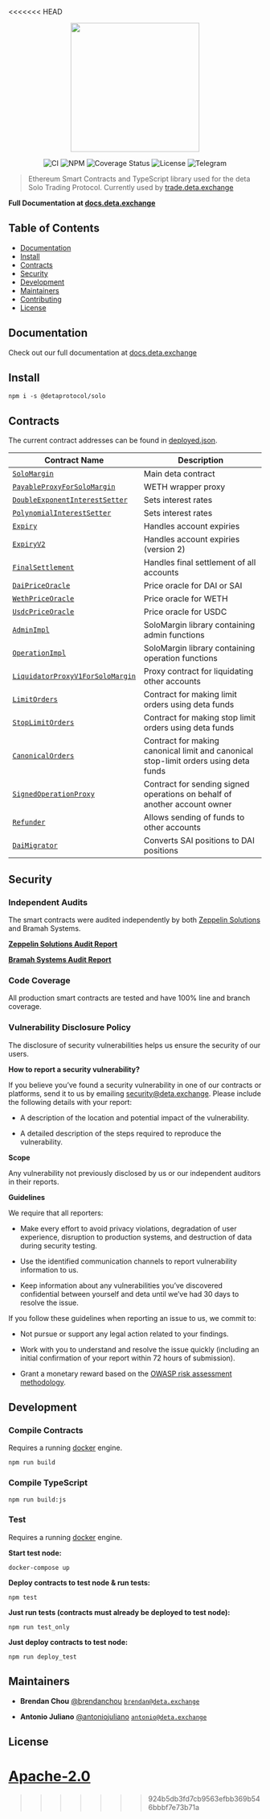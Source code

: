 <<<<<<< HEAD
<p align="center"><img src="https://s3.amazonaws.com/deta-assets/logo_large_white.png" width="256" /></p>

<div align="center">
  <a href="https://circleci.com/gh/detaprotocol/workflows/solo/tree/master" style="text-decoration:none;">
    <img src="https://img.shields.io/circleci/project/github/detaprotocol/solo.svg" alt='CI' />
  </a>
  <a href='https://www.npmjs.com/package/@detaprotocol/solo' style="text-decoration:none;">
    <img src='https://img.shields.io/npm/v/@detaprotocol/solo.svg' alt='NPM' />
  </a>
  <a href='https://coveralls.io/github/detaprotocol/solo' style="text-decoration:none;">
    <img src='https://coveralls.io/repos/github/detaprotocol/solo/badge.svg?t=toKMwT' alt='Coverage Status' />
  </a>
  <a href='https://github.com/detaprotocol/solo/blob/master/LICENSE' style="text-decoration:none;">
    <img src='https://img.shields.io/github/license/detaprotocol/protocol.svg?longCache=true' alt='License' />
  </a>
  <a href='https://t.me/joinchat/GBnMlBb9mQblQck2pThTgw' style="text-decoration:none;">
    <img src='https://img.shields.io/badge/chat-on%20telegram-9cf.svg?longCache=true' alt='Telegram' />
  </a>
</div>

> Ethereum Smart Contracts and TypeScript library used for the deta Solo Trading Protocol. Currently used by [trade.deta.exchange](https://trade.deta.exchange)

**Full Documentation at [docs.deta.exchange](https://docs.deta.exchange)**

## Table of Contents

 - [Documentation](#documentation)
 - [Install](#install)
 - [Contracts](#contracts)
 - [Security](#security)
 - [Development](#development)
 - [Maintainers](#maintainers)
 - [Contributing](#contributing)
 - [License](#license)

## Documentation

Check out our full documentation at [docs.deta.exchange](https://docs.deta.exchange)

## Install

`npm i -s @detaprotocol/solo`

## Contracts

The current contract addresses can be found in [deployed.json](./migrations/deployed.json).

|Contract Name|Description|
|-------------|-------------|
|[`SoloMargin`](./contracts/protocol/SoloMargin.sol)|Main deta contract|
|[`PayableProxyForSoloMargin`](./contracts/external/proxies/PayableProxyForSoloMargin.sol)|WETH wrapper proxy|
|[`DoubleExponentInterestSetter`](./contracts/external/interestsetters/DoubleExponentInterestSetter.sol)|Sets interest rates|
|[`PolynomialInterestSetter`](./contracts/external/interestsetters/PolynomialInterestSetter.sol)|Sets interest rates|
|[`Expiry`](./contracts/external/traders/Expiry.sol)|Handles account expiries|
|[`ExpiryV2`](./contracts/external/traders/ExpiryV2.sol)|Handles account expiries (version 2)|
|[`FinalSettlement`](./contracts/external/traders/FinalSettlement.sol)|Handles final settlement of all accounts|
|[`DaiPriceOracle`](./contracts/external/oracles/DaiPriceOracle.sol)|Price oracle for DAI or SAI|
|[`WethPriceOracle`](./contracts/external/oracles/WethPriceOracle.sol)|Price oracle for WETH|
|[`UsdcPriceOracle`](./contracts/external/oracles/UsdcPriceOracle.sol)|Price oracle for USDC|
|[`AdminImpl`](./contracts/protocol/impl/AdminImpl.sol)|SoloMargin library containing admin functions|
|[`OperationImpl`](./contracts/protocol/impl/OperationImpl.sol)|SoloMargin library containing operation functions|
|[`LiquidatorProxyV1ForSoloMargin`](./contracts/external/proxies/LiquidatorProxyV1ForSoloMargin.sol)|Proxy contract for liquidating other accounts|
|[`LimitOrders`](./contracts/external/traders/LimitOrders.sol)|Contract for making limit orders using deta funds|
|[`StopLimitOrders`](./contracts/external/traders/StopLimitOrders.sol)|Contract for making stop limit orders using deta funds|
|[`CanonicalOrders`](./contracts/external/traders/CanonicalOrders.sol)|Contract for making canonical limit and canonical stop-limit orders using deta funds|
|[`SignedOperationProxy`](./contracts/external/proxies/SignedOperationProxy.sol)|Contract for sending signed operations on behalf of another account owner|
|[`Refunder`](./contracts/external/traders/Refunder.sol)|Allows sending of funds to other accounts|
|[`DaiMigrator`](./contracts/external/traders/DaiMigrator.sol)|Converts SAI positions to DAI positions|

## Security

### Independent Audits

The smart contracts were audited independently by both
[Zeppelin Solutions](https://zeppelin.solutions/) and Bramah Systems.

**[Zeppelin Solutions Audit Report](https://blog.zeppelin.solutions/solo-margin-protocol-audit-30ac2aaf6b10)**

**[Bramah Systems Audit Report](https://s3.amazonaws.com/deta-assets/deta_Audit_Report_Bramah_Systems.pdf)**

### Code Coverage

All production smart contracts are tested and have 100% line and branch coverage.

### Vulnerability Disclosure Policy

The disclosure of security vulnerabilities helps us ensure the security of our users.

**How to report a security vulnerability?**

If you believe you’ve found a security vulnerability in one of our contracts or platforms,
send it to us by emailing [security@deta.exchange](mailto:security@deta.exchange).
Please include the following details with your report:

* A description of the location and potential impact of the vulnerability.

* A detailed description of the steps required to reproduce the vulnerability.

**Scope**

Any vulnerability not previously disclosed by us or our independent auditors in their reports.

**Guidelines**

We require that all reporters:

* Make every effort to avoid privacy violations, degradation of user experience,
disruption to production systems, and destruction of data during security testing.

* Use the identified communication channels to report vulnerability information to us.

* Keep information about any vulnerabilities you’ve discovered confidential between yourself and
deta until we’ve had 30 days to resolve the issue.

If you follow these guidelines when reporting an issue to us, we commit to:

* Not pursue or support any legal action related to your findings.

* Work with you to understand and resolve the issue quickly
(including an initial confirmation of your report within 72 hours of submission).

* Grant a monetary reward based on the [OWASP risk assessment methodology](https://medium.com/detaderivatives/announcing-bug-bounties-for-the-deta-margin-trading-protocol-d0c817d1cda4).


## Development

### Compile Contracts

Requires a running [docker](https://docker.com) engine.

`npm run build`

### Compile TypeScript

`npm run build:js`

### Test

Requires a running [docker](https://docker.com) engine.

**Start test node:**

`docker-compose up`

**Deploy contracts to test node & run tests:**

`npm test`

**Just run tests (contracts must already be deployed to test node):**

`npm run test_only`

**Just deploy contracts to test node:**

`npm run deploy_test`

## Maintainers

 - **Brendan Chou**
 [@brendanchou](https://github.com/BrendanChou)
 [`brendan@deta.exchange`](mailto:brendan@deta.exchange)

 - **Antonio Juliano**
 [@antoniojuliano](https://github.com/AntonioJuliano)
 [`antonio@deta.exchange`](mailto:antonio@deta.exchange)

## License

[Apache-2.0](./blob/master/LICENSE)
=======

>>>>>>> 924b5db3fd7cb9563efbb369b546bbbf7e73b71a
